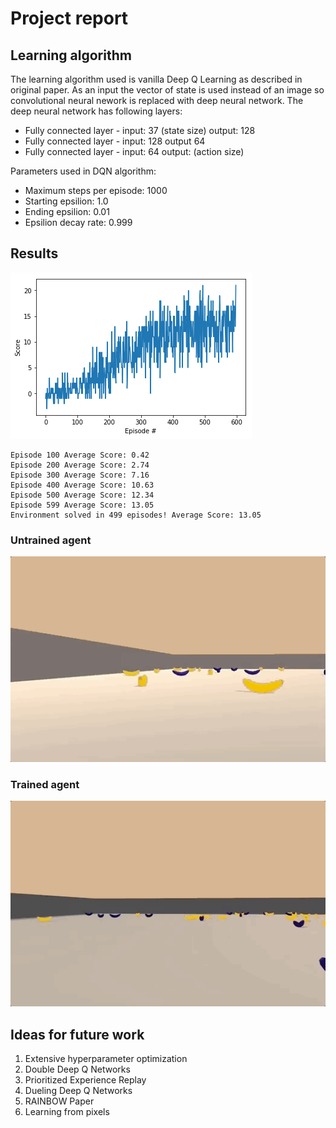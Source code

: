 # Project report

## Learning algorithm

The learning algorithm used is vanilla Deep Q Learning as described in original paper. As an input the vector of state is used instead of an image so convolutional neural nework is replaced with deep neural network. The deep neural network has following layers:

- Fully connected layer - input: 37 (state size) output: 128
- Fully connected layer - input: 128 output 64
- Fully connected layer - input: 64 output: (action size)

Parameters used in DQN algorithm:

- Maximum steps per episode: 1000
- Starting epsilion: 1.0
- Ending epsilion: 0.01
- Epsilion decay rate: 0.999

## Results

![results](images/graph.jpg)

```
Episode 100	Average Score: 0.42
Episode 200	Average Score: 2.74
Episode 300	Average Score: 7.16
Episode 400	Average Score: 10.63
Episode 500	Average Score: 12.34
Episode 599	Average Score: 13.05
Environment solved in 499 episodes!	Average Score: 13.05
```

### Untrained agent

![untrained](images/untrained.gif)

### Trained agent

![trained](images/trained.gif)

## Ideas for future work

1. Extensive hyperparameter optimization
2. Double Deep Q Networks
3. Prioritized Experience Replay
4. Dueling Deep Q Networks
5. RAINBOW Paper
6. Learning from pixels
